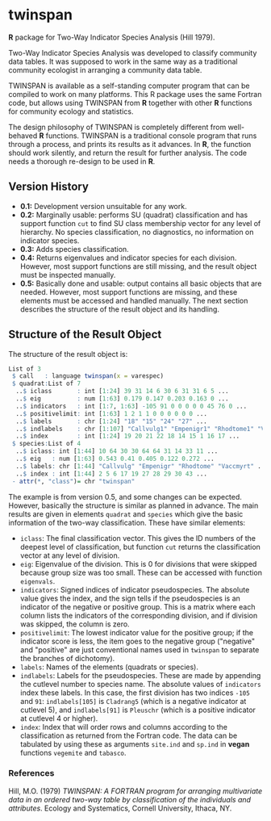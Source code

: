 # twinspan
**R** package for Two-Way Indicator Species Analysis (Hill 1979).

Two-Way Indicator Species Analysis was developed to classify
community data tables. It was supposed to work in the same 
way as a traditional community ecologist in arranging a
community data table.

TWINSPAN is available as a self-standing computer program that
can be compiled to work on many platforms. This R package uses
the same Fortran code, but allows using TWINSPAN from **R** 
together with other **R** functions for community ecology and
statistics.

The design philosophy of TWINSPAN is completely different from
well-behaved **R** functions. TWINSPAN is a traditional console
program that runs through a process, and prints its results as
it advances. In **R**, the function should work silently, and
return the result for further analysis. The code needs a thorough
re-design to be used in **R**.

## Version History

- **0.1:** Development version unsuitable for any work.
- **0.2:** Marginally usable: performs SU (quadrat) classification and has 
  support function `cut` to find SU class membership vector for any level
  of hierarchy. No species classification, no diagnostics, no information
  on indicator species.
- **0.3:** Adds species classification. 
- **0.4:** Returns eigenvalues and indicator species for each division.
  However, most support functions are still missing, and the result object
  must be inspected manually.
- **0.5:** Basically done and usable: output contains all basic
  objects that are needed. However, most support functions are
  missing, and these elements must be accessed and handled
  manually. The next section describes the structure of the result
  object and its handling.
  
## Structure of the Result Object

The structure of the result object is:
```r
List of 3
 $ call   : language twinspan(x = varespec)
 $ quadrat:List of 7
  ..$ iclass       : int [1:24] 39 31 14 6 30 6 31 31 6 5 ...
  ..$ eig          : num [1:63] 0.179 0.147 0.203 0.163 0 ...
  ..$ indicators   : int [1:7, 1:63] -105 91 0 0 0 0 0 45 76 0 ...
  ..$ positivelimit: int [1:63] 1 2 1 1 0 0 0 0 0 0 ...
  ..$ labels       : chr [1:24] "18" "15" "24" "27" ...
  ..$ indlabels    : chr [1:107] "Callvulg1" "Empenigr1" "Rhodtome1" "Vaccmyrt1" ...
  ..$ index        : int [1:24] 19 20 21 22 18 14 15 1 16 17 ...
 $ species:List of 4
  ..$ iclass: int [1:44] 10 64 30 30 64 64 31 14 33 11 ...
  ..$ eig   : num [1:63] 0.543 0.41 0.405 0.122 0.272 ...
  ..$ labels: chr [1:44] "Callvulg" "Empenigr" "Rhodtome" "Vaccmyrt" ...
  ..$ index : int [1:44] 2 5 6 17 19 27 28 29 30 43 ...
 - attr(*, "class")= chr "twinspan"
```

The example is from version 0.5, and some changes can be expected.
However, basically the structure is similar as planned in advance. The
main results are given in elements `quadrat` and `species` which give
the basic information of the two-way classification. These have similar
elements:

- `iclass`: The final classification vector. This gives the ID numbers
  of the deepest level of classification, but function `cut` returns
  the classification vector at any level of division.
- `eig`: Eigenvalue of the division. This is 0 for divisions that were
  skipped because group size was too small. These can be accessed with
  function `eigenvals`.
- `indicators`: Signed indices of indicator pseudospecies. The
  absolute value gives the index, and the sign tells if the
  pseudospecies is an indicator of the negative or positive
  group. This is a matrix where each column lists the indicators of
  the corresponding division, and if division was skipped, the column
  is zero.
- `positivelimit`: The lowest indicator value for the positive group;
  if the indicator score is less, the item goes to the negative group
  ("negative" and "positive" are just conventional names used in
  `twinspan` to separate the branches of dichotomy).
- `labels`: Names of the elements (quadrats or species).
- `indlabels`: Labels for the pseudospecies. These are made by
  appending the cutlevel number to species name. The absolute values
  of `indicators` index these labels. In this case, the first division
  has two indices `-105` and `91`: `indlabels[105]` is `Cladrang5`
  (which is a negative indicator at cutlevel 5), and `indlabels[91]`
  is `Pleuschr` (which is a positive indicator at cutlevel 4 or
  higher).
- `index`: Index that will order rows and columns according to the
  classification as returned from the Fortran code. The data can be
  tabulated by using these as arguments `site.ind` and `sp.ind` in
  **vegan** functions `vegemite` and `tabasco`.
  
### References

Hill, M.O. (1979) _TWINSPAN: A FORTRAN program for arranging multivariate
data in an ordered two-way table by classification of the individuals and
attributes_. Ecology and Systematics, Cornell University, Ithaca, NY.

